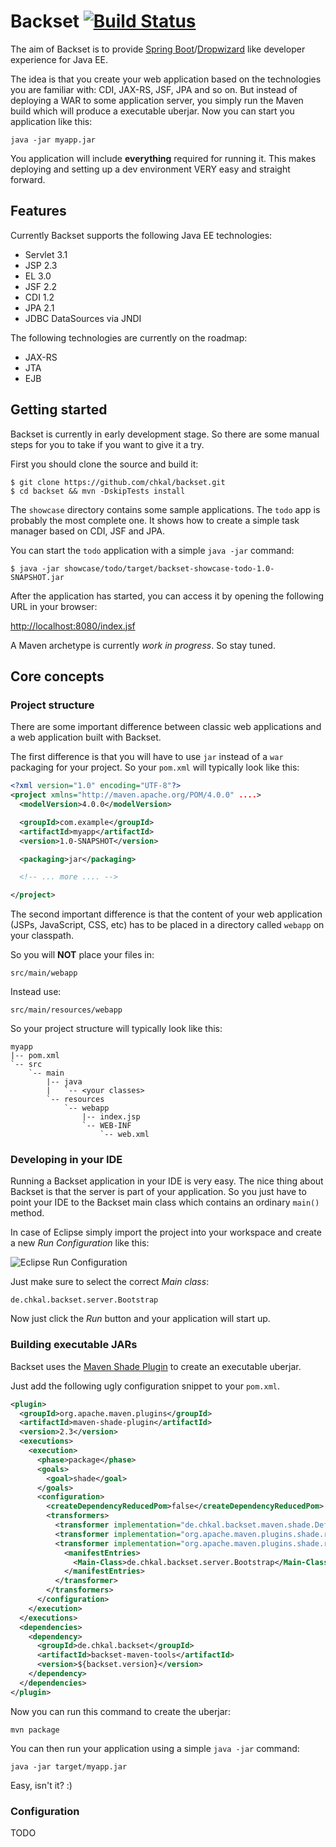 # Backset [![Build Status](https://travis-ci.org/chkal/backset.svg?branch=master)](https://travis-ci.org/chkal/backset)

The aim of Backset is to provide
[Spring Boot](http://projects.spring.io/spring-boot/)/[Dropwizard](http://dropwizard.io/)
like developer experience for Java EE.

The idea is that you create your web application based on the technologies
you are familiar with: CDI, JAX-RS, JSF, JPA and so on. But instead of deploying a WAR
to some application server, you simply run the Maven build which will produce a executable
uberjar. Now you can start you application like this:

    java -jar myapp.jar

You application will include **everything** required for running it. This makes
deploying and setting up a dev environment VERY easy and straight forward.

## Features

Currently Backset supports the following Java EE technologies:

  * Servlet 3.1
  * JSP 2.3
  * EL 3.0
  * JSF 2.2
  * CDI 1.2
  * JPA 2.1
  * JDBC DataSources via JNDI

The following technologies are currently on the roadmap:

  * JAX-RS
  * JTA
  * EJB

## Getting started

Backset is currently in early development stage. So there are some manual steps for you
to take if you want to give it a try.

First you should clone the source and build it:

```
$ git clone https://github.com/chkal/backset.git
$ cd backset && mvn -DskipTests install
```

The `showcase` directory contains some sample applications. The `todo` app is probably
the most complete one. It shows how to create a simple task manager based on
CDI, JSF and JPA.

You can start the `todo` application with a simple `java -jar` command:

```
$ java -jar showcase/todo/target/backset-showcase-todo-1.0-SNAPSHOT.jar
```

After the application has started, you can access it by opening the following URL in
your browser:

[http://localhost:8080/index.jsf](http://localhost:8080/index.jsf)

A Maven archetype is currently *work in progress*. So stay tuned.

## Core concepts

### Project structure

There are some important difference between classic web applications and a web application
built with Backset.

The first difference is that you will have to use `jar` instead of a `war` packaging for
your project. So your `pom.xml` will typically look like this:

```xml
<?xml version="1.0" encoding="UTF-8"?>
<project xmlns="http://maven.apache.org/POM/4.0.0" ....>
  <modelVersion>4.0.0</modelVersion>

  <groupId>com.example</groupId>
  <artifactId>myapp</artifactId>
  <version>1.0-SNAPSHOT</version>

  <packaging>jar</packaging>

  <!-- ... more .... -->

</project>
```

The second important difference is that the content of your web application (JSPs, JavaScript, CSS, etc)
has to be placed in a directory called `webapp` on your classpath.

So you will **NOT** place your files in:

    src/main/webapp

Instead use:

    src/main/resources/webapp

So your project structure will typically look like this:

```
myapp
|-- pom.xml
`-- src
    `-- main
        |-- java
        |   `-- <your classes>
        `-- resources
            `-- webapp
                |-- index.jsp
                `-- WEB-INF
                    `-- web.xml
```


### Developing in your IDE

Running a Backset application in your IDE is very easy. The nice thing about Backset is that
the server is part of your application. So you just have to point your IDE to the Backset
main class which contains an ordinary `main()` method.

In case of Eclipse simply import the project into your workspace and create a new
*Run Configuration* like this:

![Eclipse Run Configuration](http://i.imgur.com/xRfakSj.png)

Just make sure to select the correct *Main class*:

    de.chkal.backset.server.Bootstrap

Now just click the *Run* button and your application will start up.

### Building executable JARs

Backset uses the [Maven Shade Plugin](http://maven.apache.org/plugins/maven-shade-plugin/)
to create an executable uberjar.

Just add the following ugly configuration snippet to your `pom.xml`.

```xml
<plugin>
  <groupId>org.apache.maven.plugins</groupId>
  <artifactId>maven-shade-plugin</artifactId>
  <version>2.3</version>
  <executions>
    <execution>
      <phase>package</phase>
      <goals>
        <goal>shade</goal>
      </goals>
      <configuration>
        <createDependencyReducedPom>false</createDependencyReducedPom>
        <transformers>
          <transformer implementation="de.chkal.backset.maven.shade.DefaultRelocationsTransformer" />
          <transformer implementation="org.apache.maven.plugins.shade.resource.ServicesResourceTransformer" />
          <transformer implementation="org.apache.maven.plugins.shade.resource.ManifestResourceTransformer">
            <manifestEntries>
              <Main-Class>de.chkal.backset.server.Bootstrap</Main-Class>
            </manifestEntries>
          </transformer>
        </transformers>
      </configuration>
    </execution>
  </executions>
  <dependencies>
    <dependency>
      <groupId>de.chkal.backset</groupId>
      <artifactId>backset-maven-tools</artifactId>
      <version>${backset.version}</version>
    </dependency>
  </dependencies>
</plugin>
```

Now you can run this command to create the uberjar:

```
mvn package
```

You can then run your application using a simple `java -jar` command:

```
java -jar target/myapp.jar
```

Easy, isn't it? :)

### Configuration

TODO
